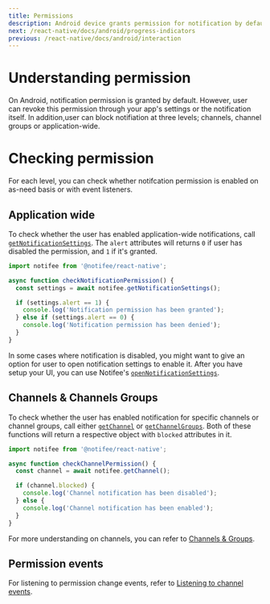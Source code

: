 ```yaml
---
title: Permissions
description: Android device grants permission for notification by default
next: /react-native/docs/android/progress-indicators
previous: /react-native/docs/android/interaction
---
```


# Understanding permission

On Android, notification permission is granted by default. However, user can revoke this permission through your app's settings or the notification itself. In addition,user can block notifiation at three levels; channels, channel groups or application-wide. 

# Checking permission

For each level, you can check whether notifcation permission is enabled on as-need basis or with event listeners.

## Application wide

To check whether the user has enabled application-wide notifications, call [`getNotificationSettings`](/reference/getnotificationsettings). The `alert` attributes will returns `0` if user has disabled the permission, and `1` if it's granted.


```js
import notifee from '@notifee/react-native';

async function checkNotificationPermission() {
  const settings = await notifee.getNotificationSettings();

  if (settings.alert == 1) {
    console.log('Notification permission has been granted');
  } else if (settings.alert == 0) {
    console.log('Notification permission has been denied');
  }
}
```

In some cases where notification is disabled, you might want to give an option for user to open notification settings to enable it. After you have setup your UI, you can use Notifee's [`openNotificationSettings`](/reference/opennotificationsettings).

## Channels & Channels Groups

To check whether the user has enabled notification for specific channels or channel groups, call either [`getChannel`](/reference/getchannel) or [`getChannelGroups`](/reference/getchannelgroups). Both of these functions will return a respective object with `blocked` attributes in it.

```js
import notifee from '@notifee/react-native';

async function checkChannelPermission() {
  const channel = await notifee.getChannel();

  if (channel.blocked) {
    console.log('Channel notification has been disabled');
  } else {
    console.log('Channel notification has been enabled');
  }
}
```

For more understanding on channels, you can refer to [Channels & Groups](react-native/docs/android/channels).

## Permission events

For listening to permission change events, refer to [Listening to channel events](react-native/docs/android/channels#listening-to-channel-events).